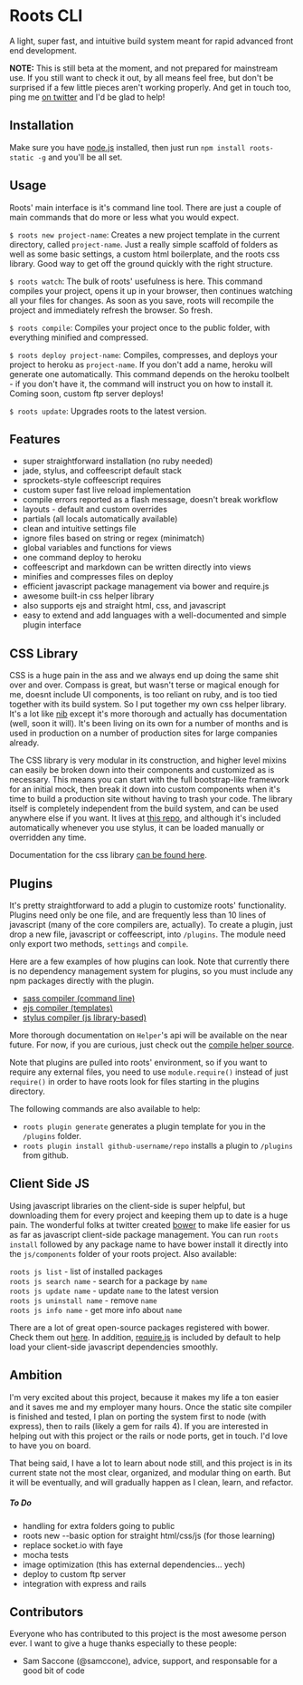# Roots CLI

A light, super fast, and intuitive build system meant for rapid advanced front end development.

**NOTE:** This is still beta at the moment, and not prepared for mainstream use. If you still want to check it out, by all means feel free, but don't be surprised if a few little pieces aren't working properly. And get in touch too, ping me [on twitter](http://twitter.com/jescalan) and I'd be glad to help!

Installation
------------

Make sure you have [node.js](http://nodejs.org/) installed, then just run `npm install roots-static -g` and you'll be all set.

Usage
-----

Roots' main interface is it's command line tool. There are just a couple of main commands that do more or less what you would expect.

`$ roots new project-name`: Creates a new project template in the current directory, called `project-name`. Just a really simple scaffold of folders as well as some basic settings, a custom html boilerplate, and the roots css library. Good way to get off the ground quickly with the right structure.

`$ roots watch`: The bulk of roots' usefulness is here. This command compiles your project, opens it up in your browser, then continues watching all your files for changes. As soon as you save, roots will recompile the project and immediately refresh the browser. So fresh.

`$ roots compile`: Compiles your project once to the public folder, with everything minified and compressed.

`$ roots deploy project-name`: Compiles, compresses, and deploys your project to heroku as `project-name`. If you don't add a name, heroku will generate one automatically. This command depends on the heroku toolbelt - if you don't have it, the command will instruct you on how to install it. Coming soon, custom ftp server deploys!

`$ roots update`: Upgrades roots to the latest version.

Features
--------

- super straightforward installation (no ruby needed)
- jade, stylus, and coffeescript default stack
- sprockets-style coffeescript requires
- custom super fast live reload implementation
- compile errors reported as a flash message, doesn't break workflow
- layouts - default and custom overrides
- partials (all locals automatically available)
- clean and intuitive settings file
- ignore files based on string or regex (minimatch)
- global variables and functions for views
- one command deploy to heroku
- coffeescript and markdown can be written directly into views
- minifies and compresses files on deploy
- efficient javascript package management via bower and require.js
- awesome built-in css helper library
- also supports ejs and straight html, css, and javascript
- easy to extend and add languages with a well-documented and simple plugin interface

CSS Library
-----------

CSS is a huge pain in the ass and we always end up doing the same shit over and over. Compass is great, but wasn't terse or magical enough for me, doesnt include UI components, is too reliant on ruby, and is too tied together with its build system. So I put together my own css helper library. It's a lot like [nib](https://github.com/visionmedia/nib) except it's more thorough and actually has documentation (well, soon it will). It's been living on its own for a number of months and is used in production on a number of production sites for large companies already.

The CSS library is very modular in its construction, and higher level mixins can easily be broken down into their components and customized as is necessary. This means you can start with the full bootstrap-like framework for an initial mock, then break it down into custom components when it's time to build a production site without having to trash your code. The library itself is completely independent from the build system, and can be used anywhere else if you want. It lives at [this repo](http://github.com/jenius/roots-css), and although it's included automatically whenever you use stylus, it can be loaded manually or overridden any time.

Documentation for the css library [can be found here](#).

Plugins
-------

It's pretty straightforward to add a plugin to customize roots' functionality. Plugins need only be one file, and are frequently less than 10 lines of javascript (many of the core compilers are, actually). To create a plugin, just drop a new file, javascript or coffeescript, into `/plugins`. The module need only export two methods, `settings` and `compile`.

Here are a few examples of how plugins can look. Note that currently there is no dependency management system for plugins, so you must include any npm packages directly with the plugin.

- [sass compiler (command line)](https://github.com/jenius/roots-cli/blob/master/test/plugins/sass.coffee)
- [ejs compiler (templates)](https://github.com/jenius/roots-cli/blob/master/lib/compilers/core/jade.js)
- [stylus compiler (js library-based)](https://github.com/jenius/roots-cli/blob/master/lib/compilers/core/styl.js)

More thorough documentation on `Helper`'s api will be available on the near future. For now, if you are curious, just check out the [compile helper source](https://github.com/jenius/roots-cli/blob/master/lib/compilers/compile-helper.coffee).

Note that plugins are pulled into roots' environment, so if you want to require any external files, you need to use `module.require()` instead of just `require()` in order to have roots look for files starting in the plugins directory.

The following commands are also available to help:

- `roots plugin generate` generates a plugin template for you in the `/plugins` folder.
- `roots plugin install github-username/repo` installs a plugin to `/plugins` from github.

Client Side JS
--------------

Using javascript libraries on the client-side is super helpful, but downloading them for every project and keeping them up to date is a huge pain. The wonderful folks at twitter created [bower](http://twitter.github.com/bower/) to make life easier for us as far as javascript client-side package management. You can run `roots install` followed by any package name to have bower install it directly into the `js/components` folder of your roots project. Also available:

`roots js list` - list of installed packages   
`roots js search name` - search for a package by `name`    
`roots js update name` - update `name` to the latest version    
`roots js uninstall name` - remove `name`    
`roots js info name` - get more info about `name`    

There are a lot of great open-source packages registered with bower. Check them out [here](http://sindresorhus.com/bower-components/). In addition, [require.js](http://requirejs.org) is included by default to help load your client-side javascript dependencies smoothly.

Ambition
--------

I'm very excited about this project, because it makes my life a ton easier and it saves me and my employer many hours. Once the static site compiler is finished and tested, I plan on porting the system first to node (with express), then to rails (likely a gem for rails 4). If you are interested in helping out with this project or the rails or node ports, get in touch. I'd love to have you on board.

That being said, I have a lot to learn about node still, and this project is in its current state not the most clear, organized, and modular thing on earth. But it will be eventually, and will gradually happen as I clean, learn, and refactor.

##### To Do

- handling for extra folders going to public
- roots new --basic option for straight html/css/js (for those learning)
- replace socket.io with faye
- mocha tests
- image optimization (this has external dependencies... yech)
- deploy to custom ftp server
- integration with express and rails

Contributors
------------

Everyone who has contributed to this project is the most awesome person ever. I want to give a huge thanks especially to these people:

- Sam Saccone (@samccone), advice, support, and responsable for a good bit of code